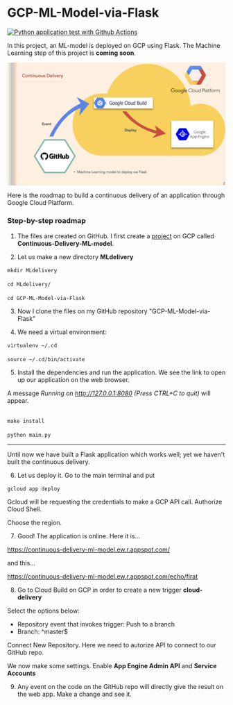 # GCP-ML-Model-via-Flask

[![Python application test with Github Actions](https://github.com/yasarigno/GCP-ML-Model-via-Flask/actions/workflows/gcp.yml/badge.svg)](https://github.com/yasarigno/GCP-ML-Model-via-Flask/actions/workflows/gcp.yml)

In this project, an ML-model is deployed on GCP using Flask. The Machine Learning step of this project is **coming soon**.

<p align="center">
<img align="center" src="Files\CD.png" style="width: 700px" />
</p>

Here is the roadmap to build a continuous delivery of an application through Google Cloud Platform.

### Step-by-step roadmap

1. The files are created on GitHub. I first create a <ins>project</ins> on GCP called **Continuous-Delivery-ML-model**. 

2. Let us make a new directory **MLdelivery**

```
mkdir MLdelivery

cd MLdelivery/

cd GCP-ML-Model-via-Flask
```

3. Now I clone the files on my GitHub repository "GCP-ML-Model-via-Flask"

4. We need a virtual environment:

```
virtualenv ~/.cd

source ~/.cd/bin/activate
```

5. Install the dependencies and run the application. We see the link to open up our application on the web browser. 

A message _Running on http://127.0.0.1:8080 (Press CTRL+C to quit)_ will appear.

```

make install

python main.py
```
---

Until now we have built a Flask application which works well; yet we haven't built the continuous delivery. 

6. Let us deploy it. Go to the main terminal and put

```
gcloud app deploy
```

Gcloud will be requesting the credentials to make a GCP API call. Authorize Cloud Shell.

Choose the region.

7. Good! The application is online. Here it is...

https://continuous-delivery-ml-model.ew.r.appspot.com/

and this...

https://continuous-delivery-ml-model.ew.r.appspot.com/echo/firat

8. Go to Cloud Build on GCP in order to create a new trigger **cloud-delivery**

Select the options below:

- Repository event that invokes trigger: Push to a branch
- Branch: ^master$

Connect New Repository. Here we need to autorize API to connect to our GitHub repo.

We now make some settings. Enable **App Engine Admin API** and **Service Accounts**

9. Any event on the code on the GitHub repo will directly give the result on the web app. Make a change and see it.





